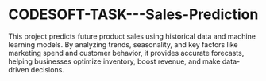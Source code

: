 # CODESOFT-TASK---Sales-Prediction
This project predicts future product sales using historical data and machine learning models. By analyzing trends, seasonality, and key factors like marketing spend and customer behavior, it provides accurate forecasts, helping businesses optimize inventory, boost revenue, and make data-driven decisions.

